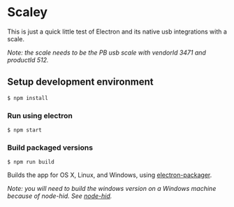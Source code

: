 # Scaley

This is just a quick little test of Electron and its native usb integrations with a scale.

_Note: the scale needs to be the PB usb scale with vendorId 3471 and productId 512._

## Setup development environment

```
$ npm install
```

### Run using electron

```
$ npm start
```

### Build packaged versions

```
$ npm run build
```

Builds the app for OS X, Linux, and Windows, using [electron-packager](https://github.com/maxogden/electron-packager).

_Note: you will need to build the windows version on a Windows machine because of node-hid. See [node-hid](https://github.com/node-hid/node-hid#compiling-from-source)._
